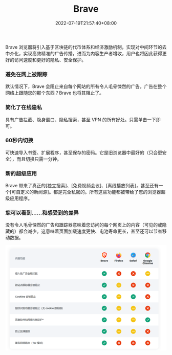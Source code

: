 ﻿---
weight: 
title: "Brave"
description: "Brave 浏览器将引入基于区块链的代币体系和经济激励机制，实现对中间环节的去中介化，实现高效精准的广告传播，进而为内容生产者增收，用户也将因此获得更好的访问速度和更好的隐..."
date: 2022-07-19T21:57:40+08:00
lastmod: 2022-07-19T16:45:40+08:00
draft: false
authors: ["MineW"]
featuredImage: "brave.jpg"
link: "https://brave.com/zh/"
tags: ["区块链浏览器","Brave"]
categories: ["navigation"]
navigation: ["区块链浏览器"]
lightgallery: true
toc: true
pinned: false
recommend: false
recommend1: false
---
Brave 浏览器将引入基于区块链的代币体系和经济激励机制，实现对中间环节的去中介化，实现高效精准的广告传播，进而为内容生产者增收，用户也将因此获得更好的访问速度和更好的隐私、安全保护。

### 避免在网上被跟踪
默认情况下，Brave 会阻止来自每个网站的所有令人毛骨悚然的广告。广告在整个网络上跟随您的那个东西？Brave 也将其阻止了。

### 简化了在线隐私
具有广告拦截、隐身窗口、隐私搜索，甚至 VPN 的所有好处。只需单击一下即可。

### 60秒内切换
可快速导入书签、扩展程序，甚至保存的密码。它是旧浏览器中最好的（只会更安全），而且切换只需一分钟。

### 新的超级应用
Brave 带来了真正的[独立搜索]、[免费视频会议]、[离线播放列表]，甚至还有一个[可自定义的新闻源]。都是完全私密的。所有这些功能都被带给了您的浏览器超级应用程序。

### 您可以看到……和感受到的差异
没有令人毛骨悚然的广告和跟踪器意味着您访问的每个网页上的内容（可见的或隐藏的）都会减少。这意味着页面加载速度更快、电池寿命更长，甚至还可以节省移动数据。

![image-20220719110956719](image-20220719110956719.png)